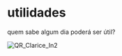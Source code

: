 # utilidades
quem sabe algum dia poderá ser útil?

![QR_Clarice_In2](https://user-images.githubusercontent.com/83498839/157457402-611295ba-e90a-4ada-98b0-9cde628682da.png)
